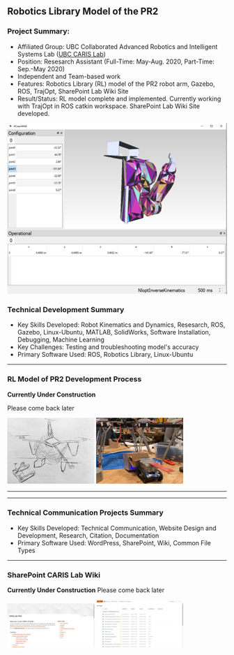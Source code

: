 ## Robotics Library Model of the PR2
### Project Summary:
* Affiliated Group: UBC Collaborated Advanced Robotics and Intelligent Systems Lab ([UBC CARIS Lab](https://caris.mech.ubc.ca/))
* Position: Resesarch Assistant (Full-Time: May-Aug. 2020, Part-Time: Sep.-May 2020)
* Independent and Team-based work
* Features: Robotics Library (RL) model of the PR2 robot arm, Gazebo, ROS, TrajOpt, SharePoint Lab Wiki Site
* Result/Status: RL model complete and implemented. Currently working with TrajOpt in ROS catkin workspace. SharePoint Lab Wiki Site developed.

<img src="images/PR2.png"/>

### Technical Development Summary

* Key Skills Developed: Robot Kinematics and Dynamics, Resesarch, ROS, Gazebo, Linux-Ubuntu, MATLAB, SolidWorks, Software Installation, Debugging, Machine Learning
* Key Challenges: Testing and troubleshooting model's accuracy
* Primary Software Used: ROS, Robotics Library, Linux-Ubuntu

---
### RL Model of PR2 Development Process

**Currently Under Construction**

Please come back later

<p float="left">
  <img src="images/Rhino/Sketch.jpg" alt="Sketch" width="200"/>
  <img src="images/Rhino/POC.png" alt="Proof of Concept" width="200"/>
</p>


---
---
### Technical Communication Projects Summary

* Key Skills Developed: Technical Communication, Website Design and Development, Research, Citation, Documentation
* Primary Software Used: WordPress, SharePoint, Wiki, Common File Types

---
### SharePoint CARIS Lab Wiki

**Currently Under Construction**
Please come back later
<p float="left">
  <img src="images/CARIS/wiki.png" alt="New CARIS Lab Wiki" width="200"/>
  <img src="images/CARIS/pages.png" alt="Wiki Pages" width="200"/>
</p>

